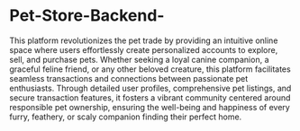 # Pet-Store-Backend-

This platform revolutionizes the pet trade by providing an intuitive online space where users effortlessly create personalized accounts to explore, sell, and purchase pets. Whether seeking a loyal canine companion, a graceful feline friend, or any other beloved creature, this platform facilitates seamless transactions and connections between passionate pet enthusiasts. Through detailed user profiles, comprehensive pet listings, and secure transaction features, it fosters a vibrant community centered around responsible pet ownership, ensuring the well-being and happiness of every furry, feathery, or scaly companion finding their perfect home.
